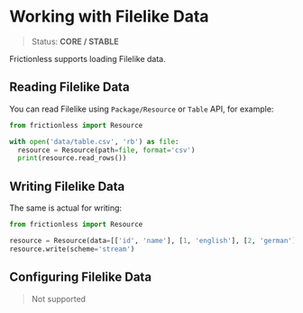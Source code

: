 # Working with Filelike Data

> Status: **CORE / STABLE**

Frictionless supports loading Filelike data.

## Reading Filelike Data

You can read Filelike using `Package/Resource` or `Table` API, for example:

```python
from frictionless import Resource

with open('data/table.csv', 'rb') as file:
  resource = Resource(path=file, format='csv')
  print(resource.read_rows())
```

## Writing Filelike Data

The same is actual for writing:

```py
from frictionless import Resource

resource = Resource(data=[['id', 'name'], [1, 'english'], [2, 'german']])
resource.write(scheme='stream')
```

## Configuring Filelike Data

> Not supported
